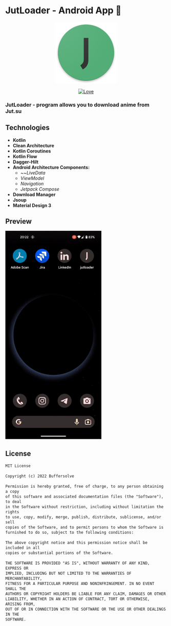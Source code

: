 # **JutLoader** - Android App :robot: 

<div align="center">

[![Logo](https://github.com/Buffersolve/JutLoader/blob/main/app/src/main/res/mipmap-xxxhdpi/ic_launcher.png)](https://github.com/Buffersolve/JutLoader) 

[![Love](https://img.shields.io/badge/Made-With%20LOVE-red?style=flat-square)](https://github.com/Buffersolve)

</div>

### JutLoader - program allows you to download anime from Jut.su

## Technologies
+ **Kotlin**
+ **Clean Architecture**
+ **Kotlin Coroutines**
+ **Kotlin Flow**
+ **Dagger-Hilt**
+ **Android Architecture Components:**
  + ~~*LiveData*
  + *ViewModel*
  + *Navigation*
  + *Jetpack Compose*
+ **Download Manager**
+ **Jsoup**
+ **Material Design 3**

## Preview

<img width="300" src="https://github.com/Buffersolve/JutLoader/blob/main/app/src/main/res/drawable/preview_readme.gif" />

## License
```
MIT License

Copyright (c) 2022 Buffersolve

Permission is hereby granted, free of charge, to any person obtaining a copy
of this software and associated documentation files (the "Software"), to deal
in the Software without restriction, including without limitation the rights
to use, copy, modify, merge, publish, distribute, sublicense, and/or sell
copies of the Software, and to permit persons to whom the Software is
furnished to do so, subject to the following conditions:

The above copyright notice and this permission notice shall be included in all
copies or substantial portions of the Software.

THE SOFTWARE IS PROVIDED "AS IS", WITHOUT WARRANTY OF ANY KIND, EXPRESS OR
IMPLIED, INCLUDING BUT NOT LIMITED TO THE WARRANTIES OF MERCHANTABILITY,
FITNESS FOR A PARTICULAR PURPOSE AND NONINFRINGEMENT. IN NO EVENT SHALL THE
AUTHORS OR COPYRIGHT HOLDERS BE LIABLE FOR ANY CLAIM, DAMAGES OR OTHER
LIABILITY, WHETHER IN AN ACTION OF CONTRACT, TORT OR OTHERWISE, ARISING FROM,
OUT OF OR IN CONNECTION WITH THE SOFTWARE OR THE USE OR OTHER DEALINGS IN THE
SOFTWARE.
```
